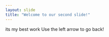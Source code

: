 ```yaml
---
layout: slide
title: "Welcome to our second slide!"
---
```

its my best work
Use the left arrow to go back!
